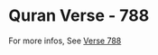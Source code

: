 # Quran Verse - 788 

For more infos, See [Verse 788](https://www.quranbookk.com/quran/search?q=788)